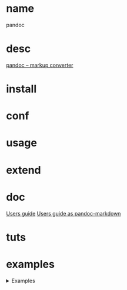 # name

pandoc

# desc

[pandoc – markup converter](https://github.com/jgm/pandoc)

# install

# conf

# usage

# extend

# doc

[Users guide](https://pandoc.org/MANUAL.html)
[Users guide as pandoc-markdown](https://github.com/jgm/pandoc/blob/master/MANUAL.txt)

# tuts


# examples

<details><summary>Examples</summary>
<p>

[examples of the use of pandoc](https://pandoc.org/demos.html)


## HTML fragment:

        pandoc MANUAL.txt -o example1.html

## Standalone HTML file:

        pandoc -s MANUAL.txt -o example2.html

## HTML with table of contents, CSS, and custom footer:

        pandoc -s --toc -c pandoc.css -A footer.html MANUAL.txt -o example3.html

## LaTeX:

        pandoc -s MANUAL.txt -o example4.tex

## From LaTeX to markdown:

        pandoc -s example4.tex -o example5.text

## reStructuredText:

        pandoc -s -t rst --toc MANUAL.txt -o example6.text

## Rich text format (RTF):

        pandoc -s MANUAL.txt -o example7.rtf

## Beamer slide show:

        pandoc -t beamer SLIDES -o example8.pdf

## DocBook XML:

        pandoc -s -t docbook MANUAL.txt -o example9.db

## Man page:

        pandoc -s -t man pandoc.1.md -o example10.1

## ConTeXt:

        pandoc -s -t context MANUAL.txt -o example11.tex

## Converting a web page to markdown:

        pandoc -s -r html http://www.gnu.org/software/make/ -o example12.text

## From markdown to PDF:

        pandoc MANUAL.txt --pdf-engine=xelatex -o example13.pdf

## PDF with numbered sections and a custom LaTeX header:

        pandoc -N --template=template.tex --variable mainfont="Palatino" --variable sansfont="Helvetica" --variable monofont="Menlo" --variable fontsize=12pt --variable version=2.0 MANUAL.txt --pdf-engine=xelatex --toc -o example14.pdf

## ipnyb (Jupyter notebook):

        pandoc example15.md -o example15.ipynb

## HTML slide shows:

        pandoc -s --mathml -i -t dzslides SLIDES -o example16a.html

        pandoc -s --webtex -i -t slidy SLIDES -o example16b.html

        pandoc -s --mathjax -i -t revealjs SLIDES -o example16d.html

## TeX math in HTML:

        pandoc math.text -s -o mathDefault.html

        pandoc math.text -s --mathml  -o mathMathML.html

        pandoc math.text -s --webtex  -o mathWebTeX.html

        pandoc math.text -s --mathjax -o mathMathJax.html

        pandoc math.text -s --katex   -o mathKaTeX.html

## Syntax highlighting of delimited code blocks:

        pandoc code.text -s --highlight-style pygments -o example18a.html

        pandoc code.text -s --highlight-style kate -o example18b.html

        pandoc code.text -s --highlight-style monochrome -o example18c.html

        pandoc code.text -s --highlight-style espresso -o example18d.html

        pandoc code.text -s --highlight-style haddock -o example18e.html

        pandoc code.text -s --highlight-style tango -o example18f.html

        pandoc code.text -s --highlight-style zenburn -o example18g.html

## GNU Texinfo, converted to info, HTML, and PDF formats:

        pandoc MANUAL.txt -s -o example19.texi

        makeinfo --no-validate --force example19.texi -o example19.info

        makeinfo --no-validate --force example19.texi --html -o example19

        texi2pdf example19.texi  # produces example19.pdf

## OpenDocument XML:

        pandoc MANUAL.txt -s -t opendocument -o example20.xml

## ODT (OpenDocument Text, readable by OpenOffice):

        pandoc MANUAL.txt -o example21.odt

## MediaWiki markup:

        pandoc -s -t mediawiki --toc MANUAL.txt -o example22.wiki

## EPUB ebook:

        pandoc MANUAL.txt -o MANUAL.epub

## Markdown citations:

        pandoc -s --bibliography biblio.bib --filter pandoc-citeproc CITATIONS -o example24a.html

        pandoc -s --bibliography biblio.json --filter pandoc-citeproc --csl chicago-fullnote-bibliography.csl CITATIONS -o example24b.html

        pandoc -s --bibliography biblio.yaml --filter pandoc-citeproc --csl ieee.csl CITATIONS -t man -o example24c.1

## Textile writer:

        pandoc -s MANUAL.txt -t textile -o example25.textile

## Textile reader:

        pandoc -s example25.textile -f textile -t html -o example26.html

## Org-mode:

        pandoc -s MANUAL.txt -o example27.org

## AsciiDoc:

        pandoc -s MANUAL.txt -t asciidoc -o example28.txt

## Word docx:

        pandoc -s MANUAL.txt -o example29.docx

## LaTeX math to docx:

        pandoc -s math.tex -o example30.docx

## DocBook to markdown:

        pandoc -f docbook -t markdown -s howto.xml -o example31.text

## MediaWiki to html5:

        pandoc -f mediawiki -t html5 -s haskell.wiki -o example32.html

## Custom writer:

        pandoc -t sample.lua example33.text -o example33.html

## Docx with a reference docx:

        pandoc --reference-doc twocolumns.docx -o UsersGuide.docx MANUAL.txt

## Docx to markdown, including math:

        pandoc -s example30.docx -t markdown -o example35.md

## EPUB to plain text:

        pandoc MANUAL.epub -t plain -o example36.text

## Using a template to produce a table from structured data:

        pandoc fishwatch.yaml -t rst --template fishtable.rst -o fish.rst # see also the partial species.rst

</p></details>
